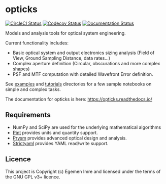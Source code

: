 # opticks

[![CircleCI Status](https://img.shields.io/circleci/build/github/egemenimre/opticks/master?logo=circleci&label=CircleCI)](https://circleci.com/gh/egemenimre/opticks)
[![Codecov Status](https://codecov.io/gh/egemenimre/opticks/branch/master/graph/badge.svg)](https://codecov.io/gh/egemenimre/opticks)
[![Documentation Status](https://readthedocs.org/projects/opticks/badge/?version=latest)](https://opticks.readthedocs.io/en/latest/?badge=latest)

Models and analysis tools for optical system engineering.

Current functionality includes:

- Basic optical system and output electronics sizing analysis (Field of View, Ground Sampling Distance, data rates...)
- Complex aperture definition (Circular, obscurations and more complex shapes)
- PSF and MTF computation with detailed Wavefront Error definition.

See [examples](docs/examples) and [tutorials](docs/tutorials) directories for a few sample notebooks on simple and complex tasks.

The documentation for opticks is here: <https://opticks.readthedocs.io/>

## Requirements

- NumPy and SciPy are used for the underlying mathematical algorithms
- [Pint](https://github.com/hgrecco/pint) provides units and quantity support.
- [Prysm](https://github.com/brandondube/prysm/) provides advanced optical design and analysis.
- [Strictyaml](https://github.com/crdoconnor/strictyaml) provides YAML read/write support.

## Licence

This project is Copyright (c) Egemen Imre and licensed under the terms of the GNU GPL v3+ licence.
